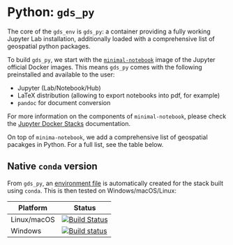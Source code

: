 # Python: `gds_py`

The core of the `gds_env` is `gds_py`: a container providing a fully working Jupyter Lab installation, additionally loaded with a comprehensive list of geospatial python packages.

To build `gds_py`, we start with the [`minimal-notebook`](https://github.com/jupyter/docker-stacks/tree/master/minimal-notebook) image of the Jupyter official Docker images. This means `gds_py` comes with the following preinstalled and available to the user:

- Jupyter (Lab/Notebook/Hub)
- LaTeX distribution (allowing to export notebooks into pdf, for example)
- `pandoc` for document conversion

For more information on the components of `minimal-notebook`, please check the [Jupyter Docker Stacks](https://jupyter-docker-stacks.readthedocs.io/) documentation.

On top of `minima-notebook`, we add a comprehensive list of geospatial pacakges in Python. For a full list, see the table below.

## Native `conda` version

From `gds_py`, an [environment file](https://github.com/darribas/gds_env/raw/master/gds_py/gds_py.yml) is automatically created for the stack built using `conda`. This is then tested on Windows/macOS/Linux:

| Platform  | Status |
| ------------- | ------------- |
| Linux/macOS  | [![Build Status](https://travis-ci.com/darribas/gds_env.svg?branch=master)](https://travis-ci.com/darribas/gds_env)  |
| Windows  | [![Build status](https://ci.appveyor.com/api/projects/status/pqgxg41qltt23o8o/branch/master?svg=true)](https://ci.appveyor.com/project/darribas/gds-env/branch/master)  |
